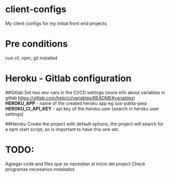 # client-configs
My client configs for my initial front end projects


# Pre conditions
vue cli, npm, git installed

# Heroku - Gitlab configuration
##Gitlab
Set two env vars in the CI/CD settings (more info about variables in gitlab https://gitlab.com/help/ci/variables/README#variables)
**HEROKU_APP** - name of the created heroku app eg sos-patita-pwa
**HEROKU_CI_API_KEY** - api key of the heroku user (search in heroku user settings)

##Heroku
Create the project with default options, the project will search for a npm start script, so is important to have this one set.

# TODO:
Agregar code and files que se necesitan al inicio del project
Check programas necesarios instalados
